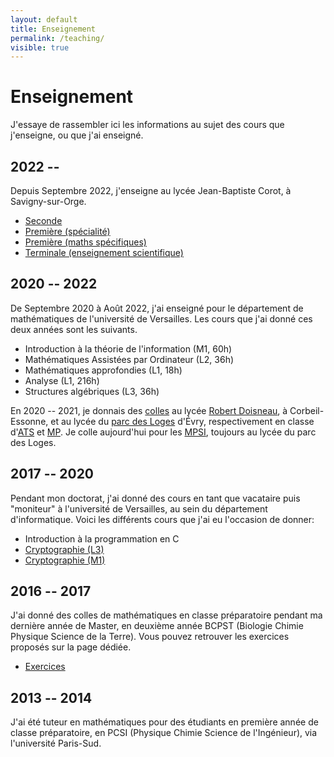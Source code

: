 ```yaml
---
layout: default
title: Enseignement
permalink: /teaching/
visible: true
---
```

# Enseignement

J'essaye de rassembler ici les informations au sujet des cours que j'enseigne,
ou que j'ai enseigné.

## 2022 --

Depuis Septembre 2022, j'enseigne au lycée Jean-Baptiste Corot, à
Savigny-sur-Orge.

* [Seconde](corot-seconde)
* [Première (spécialité)](corot-premiere)
* [Première (maths spécifiques)](corot-mathspe)
* [Terminale (enseignement scientifique)](corot-term-enssci)

## 2020 -- 2022

De Septembre 2020 à Août 2022, j'ai enseigné pour le département de mathématiques de l'université de
Versailles. Les cours que j'ai donné ces deux années sont les suivants.

* Introduction à la théorie de l'information (M1, 60h)
* Mathématiques Assistées par Ordinateur (L2, 36h)
* Mathématiques approfondies (L1, 18h)
* Analyse (L1, 216h)
* Structures algébriques (L3, 36h)

En 2020 -- 2021, je donnais des [colles](colles) au lycée [Robert Doisneau](colles/doisneau), à
Corbeil-Essonne, et au lycée du [parc des Loges](colles/parcdesloges) d'Évry, respectivement en classe
d'[ATS](https://fr.wikipedia.org/wiki/Classe_pr%C3%A9paratoire_adaptation_technicien_sup%C3%A9rieur) et [MP](https://fr.wikipedia.org/wiki/Classe_pr%C3%A9paratoire_math%C3%A9matiques_et_physique). Je colle aujourd'hui pour les [MPSI](https://fr.wikipedia.org/wiki/Classe_pr%C3%A9paratoire_math%C3%A9matiques,_physique_et_sciences_de_l%27ing%C3%A9nieur), toujours au lycée du parc des Loges.

## 2017 -- 2020

Pendant mon doctorat, j'ai donné des cours en tant que vacataire puis "moniteur" à l'université
de Versailles, au sein du département d'informatique. Voici les différents cours
que j'ai eu l'occasion de donner:
* Introduction à la programmation en C
* [Cryptographie (L3)](crypto-l3)
* [Cryptographie (M1)](crypto-m1)

## 2016 -- 2017

J'ai donné des colles de mathématiques en classe préparatoire pendant ma
dernière année de Master, en deuxième année BCPST (Biologie Chimie Physique
Science de la Terre). Vous pouvez retrouver les exercices proposés sur la page
dédiée.
* [Exercices](colles/jprevert)

## 2013 -- 2014

J'ai été tuteur en mathématiques pour des étudiants en première année de classe
préparatoire, en PCSI (Physique Chimie Science de l'Ingénieur), via l'université
Paris-Sud.
